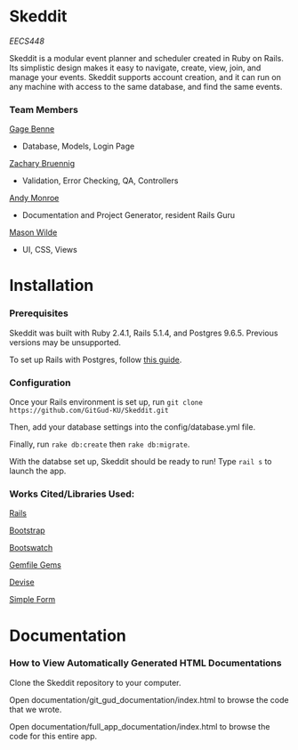 # Skeddit
*EECS448*

Skeddit is a modular event planner and scheduler created in Ruby on Rails. Its simplistic design makes it easy to navigate, create, view, join, and manage your events. Skeddit supports account creation, and it can run on any machine with access to the same database, and find the same events.

### Team Members

[Gage Benne](https://www.gagebenne.com) 
* Database, Models, Login Page

[Zachary Bruennig](https://github.com/zbruennig)
* Validation, Error Checking, QA, Controllers

[Andy Monroe](https://www.andymonroe.dev)
* Documentation and Project Generator, resident Rails Guru 

[Mason Wilde](https://github.com/masonwilde)
* UI, CSS, Views


# Installation

### Prerequisites

Skeddit was built with Ruby 2.4.1, Rails 5.1.4, and Postgres 9.6.5. Previous versions may be unsupported.

To set up Rails with Postgres, follow [this guide](https://www.digitalocean.com/community/tutorials/how-to-setup-ruby-on-rails-with-postgres).

### Configuration

Once your Rails environment is set up, run `git clone https://github.com/GitGud-KU/Skeddit.git`

Then, add your database settings into the config/database.yml file.

Finally, run `rake db:create` then `rake db:migrate`.

With the databse set up, Skeddit should be ready to run! Type `rail s` to launch the app.

### Works Cited/Libraries Used:

[Rails](http://rubyonrails.org/)

[Bootstrap](http://getbootstrap.com/)

[Bootswatch](https://bootswatch.com/)

[Gemfile Gems](https://github.com/GitGud-KU/Skeddit/blob/master/Gemfile)

[Devise](https://github.com/plataformatec/devise)

[Simple Form](https://github.com/plataformatec/simple_form)

# Documentation

### How to View Automatically Generated HTML Documentations

Clone the Skeddit repository to your computer.

Open documentation/git_gud_documentation/index.html to browse the code that we wrote.

Open documentation/full_app_documentation/index.html to browse the code for this entire app.
